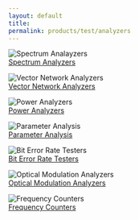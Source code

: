 ```yaml
---
layout: default
title: 
permalink: products/test/analyzers
---
```



![Spectrum Analayzers ][spectrum]  
[Spectrum Analyzers](../test/)

![Vector Network Analyzers ][vna]  
[Vector Network Analyzers](../test/)

![Power Analyzers ][power]  
[Power Analyzers](../test/)

![Parameter Analysis ][param]  
[Parameter Analysis](../test/)

![Bit Error Rate Testers ][ber]  
[Bit Error Rate Testers](../test/)

![Optical Modulation Analyzers ][optical]  
[Optical Modulation Analyzers](../test/)

![Frequency Counters][frequency]  
[Frequency Counters](../test/)


[spectrum]: ../../img/spectrum.png "spectrum analyzers"
[vna]: ../../img/vna.png "vna"
[power]: ../../img/power.png "pwr"
[param]: ../../img/param.png "prm"
[ber]: ../../img/ber.png "ber"
[optical]: ../../img/optical.png "opt"
[frequency]: ../../img/frequency.png "frq"
